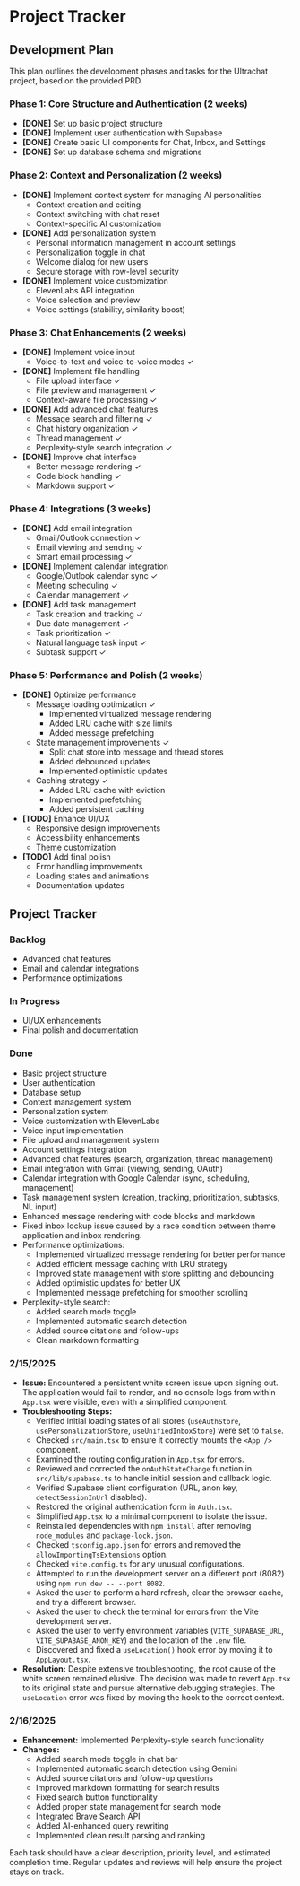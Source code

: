 # Project Tracker

## Development Plan

This plan outlines the development phases and tasks for the Ultrachat project, based on the provided PRD.

### Phase 1: Core Structure and Authentication (2 weeks)

-   **[DONE]** Set up basic project structure
-   **[DONE]** Implement user authentication with Supabase
-   **[DONE]** Create basic UI components for Chat, Inbox, and Settings
-   **[DONE]** Set up database schema and migrations

### Phase 2: Context and Personalization (2 weeks)

-   **[DONE]** Implement context system for managing AI personalities
    - Context creation and editing
    - Context switching with chat reset
    - Context-specific AI customization
-   **[DONE]** Add personalization system
    - Personal information management in account settings
    - Personalization toggle in chat
    - Welcome dialog for new users
    - Secure storage with row-level security
-   **[DONE]** Implement voice customization
    - ElevenLabs API integration
    - Voice selection and preview
    - Voice settings (stability, similarity boost)

### Phase 3: Chat Enhancements (2 weeks)

-   **[DONE]** Implement voice input
    - Voice-to-text and voice-to-voice modes ✓
-   **[DONE]** Implement file handling
    - File upload interface ✓
    - File preview and management ✓
    - Context-aware file processing ✓
-   **[DONE]** Add advanced chat features
    - Message search and filtering ✓
    - Chat history organization ✓
    - Thread management ✓
    - Perplexity-style search integration ✓
-   **[DONE]** Improve chat interface
    - Better message rendering ✓
    - Code block handling ✓
    - Markdown support ✓

### Phase 4: Integrations (3 weeks)

-   **[DONE]** Add email integration
    - Gmail/Outlook connection ✓
    - Email viewing and sending ✓
    - Smart email processing ✓
-   **[DONE]** Implement calendar integration
    - Google/Outlook calendar sync ✓
    - Meeting scheduling ✓
    - Calendar management ✓
-   **[DONE]** Add task management
    - Task creation and tracking ✓
    - Due date management ✓
    - Task prioritization ✓
    - Natural language task input ✓
    - Subtask support ✓

### Phase 5: Performance and Polish (2 weeks)

-   **[DONE]** Optimize performance
    - Message loading optimization ✓
      - Implemented virtualized message rendering
      - Added LRU cache with size limits
      - Added message prefetching
    - State management improvements ✓
      - Split chat store into message and thread stores
      - Added debounced updates
      - Implemented optimistic updates
    - Caching strategy ✓
      - Added LRU cache with eviction
      - Implemented prefetching
      - Added persistent caching
-   **[TODO]** Enhance UI/UX
    - Responsive design improvements
    - Accessibility enhancements
    - Theme customization
-   **[TODO]** Add final polish
    - Error handling improvements
    - Loading states and animations
    - Documentation updates

## Project Tracker

### Backlog
- Advanced chat features
- Email and calendar integrations
- Performance optimizations

### In Progress
- UI/UX enhancements
- Final polish and documentation

### Done
- Basic project structure
- User authentication
- Database setup
- Context management system
- Personalization system
- Voice customization with ElevenLabs
- Voice input implementation
- File upload and management system
- Account settings integration
- Advanced chat features (search, organization, thread management)
- Email integration with Gmail (viewing, sending, OAuth)
- Calendar integration with Google Calendar (sync, scheduling, management)
- Task management system (creation, tracking, prioritization, subtasks, NL input)
- Enhanced message rendering with code blocks and markdown
- Fixed inbox lockup issue caused by a race condition between theme application and inbox rendering.
- Performance optimizations:
  - Implemented virtualized message rendering for better performance
  - Added efficient message caching with LRU strategy
  - Improved state management with store splitting and debouncing
  - Added optimistic updates for better UX
  - Implemented message prefetching for smoother scrolling
- Perplexity-style search:
  - Added search mode toggle
  - Implemented automatic search detection
  - Added source citations and follow-ups
  - Clean markdown formatting

### 2/15/2025

- **Issue:** Encountered a persistent white screen issue upon signing out. The application would fail to render, and no console logs from within `App.tsx` were visible, even with a simplified component.
- **Troubleshooting Steps:**
  - Verified initial loading states of all stores (`useAuthStore`, `usePersonalizationStore`, `useUnifiedInboxStore`) were set to `false`.
  - Checked `src/main.tsx` to ensure it correctly mounts the `<App />` component.
  - Examined the routing configuration in `App.tsx` for errors.
  - Reviewed and corrected the `onAuthStateChange` function in `src/lib/supabase.ts` to handle initial session and callback logic.
  - Verified Supabase client configuration (URL, anon key, `detectSessionInUrl` disabled).
  - Restored the original authentication form in `Auth.tsx`.
  - Simplified `App.tsx` to a minimal component to isolate the issue.
  - Reinstalled dependencies with `npm install` after removing `node_modules` and `package-lock.json`.
  - Checked `tsconfig.app.json` for errors and removed the `allowImportingTsExtensions` option.
  - Checked `vite.config.ts` for any unusual configurations.
  - Attempted to run the development server on a different port (8082) using `npm run dev -- --port 8082`.
  - Asked the user to perform a hard refresh, clear the browser cache, and try a different browser.
  - Asked the user to check the terminal for errors from the Vite development server.
  - Asked the user to verify environment variables (`VITE_SUPABASE_URL`, `VITE_SUPABASE_ANON_KEY`) and the location of the `.env` file.
  - Discovered and fixed a `useLocation()` hook error by moving it to `AppLayout.tsx`.
- **Resolution:**  Despite extensive troubleshooting, the root cause of the white screen remained elusive.  The decision was made to revert `App.tsx` to its original state and pursue alternative debugging strategies. The `useLocation` error was fixed by moving the hook to the correct context.

### 2/16/2025

- **Enhancement:** Implemented Perplexity-style search functionality
- **Changes:**
  - Added search mode toggle in chat bar
  - Implemented automatic search detection using Gemini
  - Added source citations and follow-up questions
  - Improved markdown formatting for search results
  - Fixed search button functionality
  - Added proper state management for search mode
  - Integrated Brave Search API
  - Added AI-enhanced query rewriting
  - Implemented clean result parsing and ranking

Each task should have a clear description, priority level, and estimated completion time. Regular updates and reviews will help ensure the project stays on track.